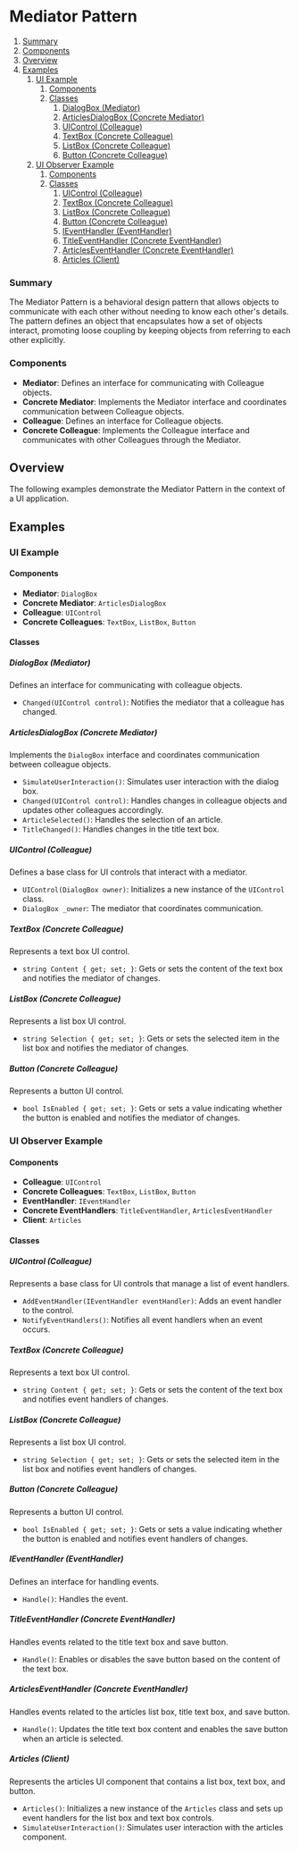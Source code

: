 ﻿# Mediator Pattern

1. [Summary](#summary)
2. [Components](#components)
3. [Overview](#overview)
4. [Examples](#examples)
   1. [UI Example](#ui-example)
      1. [Components](#components-1)
      2. [Classes](#classes)
         1. [DialogBox (Mediator)](#dialogbox-mediator)
         2. [ArticlesDialogBox (Concrete Mediator)](#articlesdialogbox-concrete-mediator)
         3. [UIControl (Colleague)](#uicontrol-colleague)
         4. [TextBox (Concrete Colleague)](#textbox-concrete-colleague)
         5. [ListBox (Concrete Colleague)](#listbox-concrete-colleague)
         6. [Button (Concrete Colleague)](#button-concrete-colleague)
   2. [UI Observer Example](#ui-observer-example)
      1. [Components](#components-2)
      2. [Classes](#classes-1)
         1. [UIControl (Colleague)](#uicontrol-colleague-1)
         2. [TextBox (Concrete Colleague)](#textbox-concrete-colleague-1)
         3. [ListBox (Concrete Colleague)](#listbox-concrete-colleague-1)
         4. [Button (Concrete Colleague)](#button-concrete-colleague-1)
         5. [IEventHandler (EventHandler)](#ieventhandler-eventhandler)
         6. [TitleEventHandler (Concrete EventHandler)](#titleeventhandler-concrete-eventhandler)
         7. [ArticlesEventHandler (Concrete EventHandler)](#articleseventhandler-concrete-eventhandler)
         8. [Articles (Client)](#articles-client)

### Summary

The Mediator Pattern is a behavioral design pattern that allows objects to communicate with each other without needing to know each other's details. The pattern defines an object that encapsulates how a set of objects interact, promoting loose coupling by keeping objects from referring to each other explicitly.

### Components

- **Mediator**: Defines an interface for communicating with Colleague objects.
- **Concrete Mediator**: Implements the Mediator interface and coordinates communication between Colleague objects.
- **Colleague**: Defines an interface for Colleague objects.
- **Concrete Colleague**: Implements the Colleague interface and communicates with other Colleagues through the Mediator.

## Overview

The following examples demonstrate the Mediator Pattern in the context of a UI application.

## Examples

### UI Example

#### Components

- **Mediator**: `DialogBox`
- **Concrete Mediator**: `ArticlesDialogBox`
- **Colleague**: `UIControl`
- **Concrete Colleagues**: `TextBox`, `ListBox`, `Button`

#### Classes

##### DialogBox (Mediator)

Defines an interface for communicating with colleague objects.

- `Changed(UIControl control)`: Notifies the mediator that a colleague has changed.

##### ArticlesDialogBox (Concrete Mediator)

Implements the `DialogBox` interface and coordinates communication between colleague objects.

- `SimulateUserInteraction()`: Simulates user interaction with the dialog box.
- `Changed(UIControl control)`: Handles changes in colleague objects and updates other colleagues accordingly.
- `ArticleSelected()`: Handles the selection of an article.
- `TitleChanged()`: Handles changes in the title text box.

##### UIControl (Colleague)

Defines a base class for UI controls that interact with a mediator.

- `UIControl(DialogBox owner)`: Initializes a new instance of the `UIControl` class.
- `DialogBox _owner`: The mediator that coordinates communication.

##### TextBox (Concrete Colleague)

Represents a text box UI control.

- `string Content { get; set; }`: Gets or sets the content of the text box and notifies the mediator of changes.

##### ListBox (Concrete Colleague)

Represents a list box UI control.

- `string Selection { get; set; }`: Gets or sets the selected item in the list box and notifies the mediator of changes.

##### Button (Concrete Colleague)

Represents a button UI control.

- `bool IsEnabled { get; set; }`: Gets or sets a value indicating whether the button is enabled and notifies the mediator of changes.

### UI Observer Example

#### Components

- **Colleague**: `UIControl`
- **Concrete Colleagues**: `TextBox`, `ListBox`, `Button`
- **EventHandler**: `IEventHandler`
- **Concrete EventHandlers**: `TitleEventHandler`, `ArticlesEventHandler`
- **Client**: `Articles`

#### Classes

##### UIControl (Colleague)

Represents a base class for UI controls that manage a list of event handlers.

- `AddEventHandler(IEventHandler eventHandler)`: Adds an event handler to the control.
- `NotifyEventHandlers()`: Notifies all event handlers when an event occurs.

##### TextBox (Concrete Colleague)

Represents a text box UI control.

- `string Content { get; set; }`: Gets or sets the content of the text box and notifies event handlers of changes.

##### ListBox (Concrete Colleague)

Represents a list box UI control.

- `string Selection { get; set; }`: Gets or sets the selected item in the list box and notifies event handlers of changes.

##### Button (Concrete Colleague)

Represents a button UI control.

- `bool IsEnabled { get; set; }`: Gets or sets a value indicating whether the button is enabled and notifies event handlers of changes.

##### IEventHandler (EventHandler)

Defines an interface for handling events.

- `Handle()`: Handles the event.

##### TitleEventHandler (Concrete EventHandler)

Handles events related to the title text box and save button.

- `Handle()`: Enables or disables the save button based on the content of the text box.

##### ArticlesEventHandler (Concrete EventHandler)

Handles events related to the articles list box, title text box, and save button.

- `Handle()`: Updates the title text box content and enables the save button when an article is selected.

##### Articles (Client)

Represents the articles UI component that contains a list box, text box, and button.

- `Articles()`: Initializes a new instance of the `Articles` class and sets up event handlers for the list box and text box controls.
- `SimulateUserInteraction()`: Simulates user interaction with the articles component.
